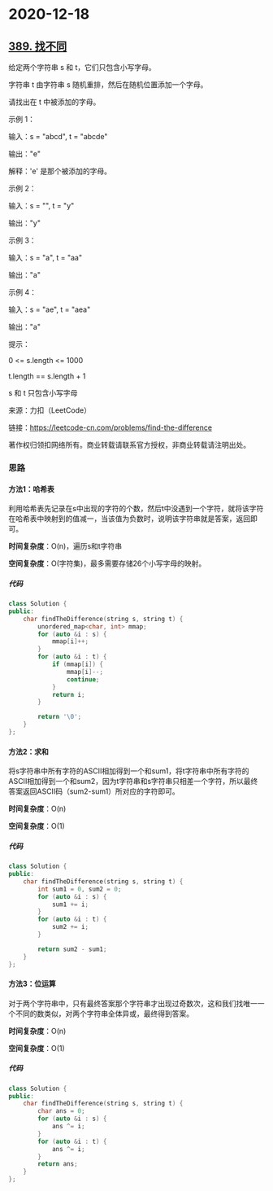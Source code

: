 # 2020-12-18

## [389. 找不同](https://leetcode-cn.com/problems/find-the-difference/)

给定两个字符串 s 和 t，它们只包含小写字母。

字符串 t 由字符串 s 随机重排，然后在随机位置添加一个字母。

请找出在 t 中被添加的字母。

示例 1：

输入：s = "abcd", t = "abcde"

输出："e"

解释：'e' 是那个被添加的字母。

示例 2：

输入：s = "", t = "y"

输出："y"

示例 3：

输入：s = "a", t = "aa"

输出："a"

示例 4：

输入：s = "ae", t = "aea"

输出："a"

提示：

0 <= s.length <= 1000

t.length == s.length + 1

s 和 t 只包含小写字母

来源：力扣（LeetCode）

链接：https://leetcode-cn.com/problems/find-the-difference

著作权归领扣网络所有。商业转载请联系官方授权，非商业转载请注明出处。



### 思路

#### 方法1：哈希表

利用哈希表先记录在s中出现的字符的个数，然后t中没遇到一个字符，就将该字符在哈希表中映射到的值减一，当该值为负数时，说明该字符串就是答案，返回即可。



**时间复杂度**：O(n)，遍历s和t字符串

**空间复杂度**：O(字符集)，最多需要存储26个小写字母的映射。

##### 代码

```cpp
class Solution {
public:
    char findTheDifference(string s, string t) {
        unordered_map<char, int> mmap;
        for (auto &i : s) {
            mmap[i]++;
        }
        for (auto &i : t) {
            if (mmap[i]) {
                mmap[i]--;
                continue;
            }
            return i;
        }

        return '\0';
    }
};
```



#### 方法2：求和

将s字符串中所有字符的ASCII相加得到一个和sum1，将t字符串中所有字符的ASCII相加得到一个和sum2，因为t字符串和s字符串只相差一个字符，所以最终答案返回ASCII码（sum2-sum1）所对应的字符即可。

**时间复杂度**：O(n)

**空间复杂度**：O(1)

##### 代码

```cpp
class Solution {
public:
    char findTheDifference(string s, string t) {
        int sum1 = 0, sum2 = 0;
        for (auto &i : s) {
            sum1 += i;
        }
        for (auto &i : t) {
            sum2 += i;
        }

        return sum2 - sum1;
    }
};
```



#### 方法3：位运算

对于两个字符串中，只有最终答案那个字符串才出现过奇数次，这和我们找唯一一个不同的数类似，对两个字符串全体异或，最终得到答案。

**时间复杂度**：O(n)

**空间复杂度**：O(1)

##### 代码

```cpp
class Solution {
public:
    char findTheDifference(string s, string t) {
        char ans = 0;
        for (auto &i : s) {
            ans ^= i;
        }
        for (auto &i : t) {
            ans ^= i;
        }
        return ans;
    }
};
```

